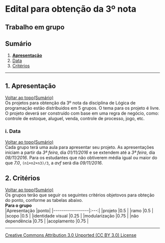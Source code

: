 # Edital para obtenção da 3º nota
## Trabalho em grupo  
## Sumário

1. **[Apresentação](#1-apresentação)**  
  1. [Data](#i-data)  
2. [Critérios](#2-critérios)  

---

## 1. Apresentação  
[Voltar ao topo(Sumário)](#sumário)  
Os projetos para obtenção da 3º nota da disciplina de Lógica de programação estão distribuidos em 5 grupos. O tema para os projeto é livre. O projeto deverá ser construído com base em uma regra de negócio, como: controle de estoque, aluguel, venda, controle de processo, jogo, etc.

###  i. Data  
[Voltar ao topo(Sumário)](#sumário)  
Cada grupo terá uma aula para apresentar seu projeto. As apresentações iniciam a partir da _3ª feira_, dia _01/11/2016_ e se extendem até a _3ª feira_, dia _08/11/2016_. Para os estudantes que não obtiverem média igual ou maior do que _7.0_, ```(n1+n2+n3)/3```, a _avf_ será dia _09/11/2016_.  

## 2. Critérios  
[Voltar ao topo(Sumário)](#sumário)  
Os grupos terão que seguir os seguintes critérios objetovos para obteção do ponto, conforme as tabelas abaixo.  
**Para o grupo**  
|Apresentação      |ponto|
|------------------|:---:|
|projeto           |0.5  |
|ramo              |0.5  |
|scopo             |0.5  |
|identidade visual |0.25 |
|modularização     |0.75 |
|não dependência   |0.75 |
|acoplamento       |0.75 |





---

[Creative Commons Attribution 3.0 Unported (CC BY 3.0) License](http://creativecommons.org/licenses/by/3.0/)

